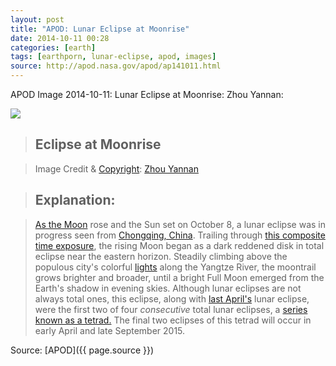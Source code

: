 ```yaml
---
layout: post
title: "APOD: Lunar Eclipse at Moonrise"
date: 2014-10-11 00:28
categories: [earth]
tags: [earthporn, lunar-eclipse, apod, images]
source: http://apod.nasa.gov/apod/ap141011.html
---
```

APOD Image 2014-10-11: Lunar Eclipse at Moonrise: Zhou Yannan:

[![](http://tt.imageshare.s3.amazonaws.com/earth/lunar-eclipse-2014-10-09/20141008tleZhouyannan1024.jpg)](http://tt.imageshare.s3.amazonaws.com/earth/lunar-eclipse-2014-10-09/20141008tleZhouyannan.jpg)

> ## Eclipse at Moonrise

> Image Credit & [Copyright](http://apod.nasa.gov/apod/lib/about_apod.html#srapply): [Zhou Yannan](https://www.flickr.com/photos/zhouyannan)

> ## Explanation:

> [As the Moon](http://apod.nasa.gov/apod/ap141009.html)
rose and the Sun set on October 8, a lunar eclipse was in progress seen
from [Chongqing, China](http://apod.nasa.gov/apod/ap090724.html).
Trailing through [this composite time exposure](https://www.flickr.com/photos/zhouyannan/15480280245/), the
rising Moon began as a dark reddened disk in total eclipse near the
eastern horizon. Steadily climbing above the populous city's colorful
[lights](http://apod.nasa.gov/apod/ap130411.html) along the Yangtze
River, the moontrail grows brighter and broader, until a bright Full
Moon emerged from the Earth's shadow in evening skies. Although lunar
eclipses are not always total ones, this eclipse, along with [last
April's](http://apod.nasa.gov/apod/ap140428.html) lunar eclipse, were
the first two of four *consecutive* total lunar eclipses, a [series
known as a tetrad.](http://www.youtube.com/watch?v=5gzgSuJM5O8) The
final two eclipses of this tetrad will occur in early April and late
September 2015.


Source: [APOD]({{ page.source }})
